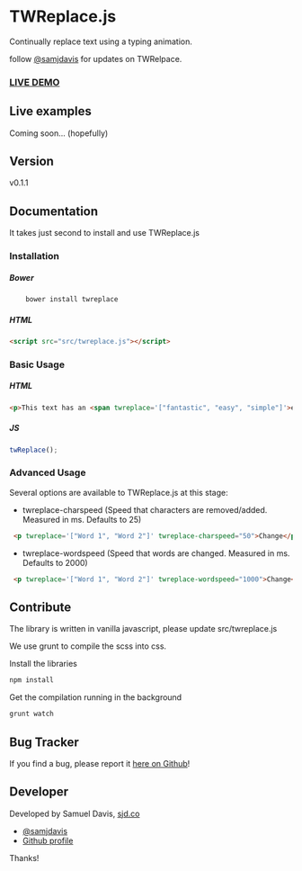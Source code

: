 # TWReplace.js

Continually replace text using a typing animation.

follow [@samjdavis](http://twitter.com/samjdavis) for updates on TWRelpace.

### [LIVE DEMO](http://samjdavis13.github.io/twreplace/)

## Live examples
Coming soon... (hopefully)

## Version
v0.1.1

## Documentation
It takes just second to install and use TWReplace.js

### Installation
##### Bower

````bash
    bower install twreplace
````

##### HTML

````html
<script src="src/twreplace.js"></script>
````

### Basic Usage
##### HTML

````html
<p>This text has an <span twreplace='["fantastic", "easy", "simple"]'>editable</span> element</p>
````

##### JS

````javascript
twReplace();
````

### Advanced Usage
Several options are available to TWReplace.js at this stage:

- twreplace-charspeed (Speed that characters are removed/added. Measured in ms. Defaults to 25)

```` html
 <p twreplace='["Word 1", "Word 2"]' twreplace-charspeed="50">Change</p>
````

- twreplace-wordspeed (Speed that words are changed. Measured in ms. Defaults to 2000)

```` html
 <p twreplace='["Word 1", "Word 2"]' twreplace-wordspeed="1000">Change</p>
````

## Contribute

The library is written in vanilla javascript, please update src/twreplace.js

We use grunt to compile the scss into css.

Install the libraries

````bash
npm install
````

Get the compilation running in the background
````bash
grunt watch
````


## Bug Tracker
If you find a bug, please report it [here on Github](https://github.com/samjdavis13/twreplace/issues)!

## Developer
Developed by Samuel Davis, [sjd.co](http://sjd.co)

- [@samjdavis](http://twitter.com/samjdavis)
- [Github profile](http://github.com/samjdavis13)

Thanks!
